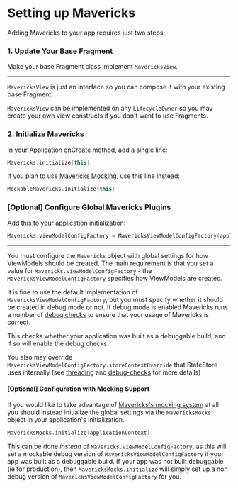 # Setting up Mavericks

Adding Mavericks to your app requires just two steps:

### 1. Update Your Base Fragment
Make your base Fragment class implement `MavericksView`.
***

`MavericksView` is just an interface so you can compose it with your existing base Fragment.

`MavericksView` can be implemented on any `LifecycleOwner` so you may create your own view constructs if you don't want to use Fragments.

### 2. Initialize Mavericks

In your Application onCreate method, add a single line:
```kotlin
Mavericks.initialize(this)
```

If you plan to use [Mavericks Mocking](/mocking.md), use this line instead:
```kotlin
MockableMavericks.initialize(this)
```

### [Optional] Configure Global Mavericks Plugins
Add this to your application initialization:
```kotlin
Mavericks.viewModelConfigFactory = MavericksViewModelConfigFactory(applicationContext)
```
***

You must configure the `Mavericks` object with global settings for how ViewModels should be created. The main requirement is that you set a value for `Mavericks.viewModelConfigFactory` - the `MavericksViewModelConfigFactory` specifies how ViewModels are created.

It is fine to use the default implementation of `MavericksViewModelConfigFactory`, but you must specify whether it should be created in debug mode or not. If debug mode is enabled Mavericks runs a number of [debug checks](https://github.com/airbnb/Mavericks/wiki#debug-checks) to ensure that your usage of Mavericks is correct.



This checks whether your application was built as a debuggable build, and if so will enable the debug checks.

You also may override `MavericksViewModelConfigFactory.storeContextOverride` that StateStore uses internally (see [threading](https://github.com/airbnb/Mavericks/wiki#threading-in-mvrx) and [debug-checks](https://github.com/airbnb/Mavericks/wiki#debug-checks) for more details)

#### [Optional] Configuration with Mocking Support
If you would like to take advantage of [Mavericks's mocking system](https://github.com/airbnb/Mavericks/wiki/Mavericks-Mocking-System) at all you should instead initialize the global settings via the `MavericksMocks` object in your application's initialization.
```kotlin
MavericksMocks.initialize(applicationContext)
```

This can be done _instead_ of `Mavericks.viewModelConfigFactory`, as this will set a mockable debug version of `MavericksViewModelConfigFactory` if your app was built as a debuggable build. If your app was not built debuggable (ie for production), then `MavericksMocks.initialize` will simply set up a non debug version of `MavericksViewModelConfigFactory` for you.

